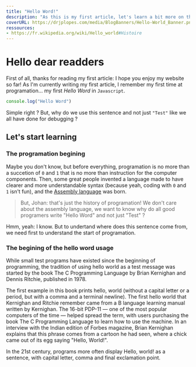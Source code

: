 ```yaml
---
title: "Hello Word!"
description: "As this is my first article, let's learn a bit more on the famous \"Hello Word\" sentence in programing environment !"
coverURL: https://drjplopes.com/media/BlogBanners/Hello-World_Banner.png
ressources:
- https://fr.wikipedia.org/wiki/Hello_world#Histoire
---
```


# Hello dear readders

First of all, thanks for reading my first article: I hope you enjoy my website so far!
As I'm currently writing my first article, I remember my first time at programation... my first *Hello Word* in `Javascript`.

```js
console.log("Hello Word")
```

Simple right ?
But, why do we use this sentence and not just `"Test"` like we all have done for debugging ?

## Let's start learning

### The programation begining

Maybe you don't know, but before everything, programation is no more than a succetion of `0` and `1` that is no more than instruction for the computer components. Then, some great people invented a language made to have clearer and more understandable syntax (because yeah, coding with `0` and `1` isn't fun), and the [Assembly language](https://google.com/search?q=Assembly+language) was born.

> But, Johan: that's just the history of programation! We don't care about the assembly language, we want to know why do all good programers write "Hello Word" and not just "Test" ?

Hmm, yeah: I know. But to undertand where does this sentence come from, we need first to understand the start of programation.

### The begining of the hello word usage

While small test programs have existed since the beginning of programming, the tradition of using hello world as a test message was started by the book The C Programming Language by Brian Kernighan and Dennis Ritchie, published in 1978.

The first example in this book prints hello, world (without a capital letter or a period, but with a comma and a terminal newline). The first hello world that Kernighan and Ritchie remember came from a B language learning manual written by Kernighan. The 16-bit PDP-11 — one of the most popular computers of the time — helped spread the term, with users purchasing the book The C Programming Language to learn how to use the machine. In an interview with the Indian edition of Forbes magazine, Brian Kernighan explains that this phrase comes from a cartoon he had seen, where a chick came out of its egg saying "Hello, World!".

In the 21st century, programs more often display Hello, world! as a sentence, with capital letter, comma and final exclamation point.
